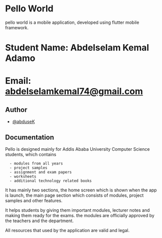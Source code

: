 
# Pello World

pello world is a mobile application, developed using flutter mobile framework.

# Student Name: Abdelselam Kemal Adamo
# Email: abdelselamkemal74@gmail.com

## Author

- [@abduseK](https://www.github.com/abduseK)


## Documentation



Pello is designed mainly for Addis Ababa University Computer Science students, which contains
      
      - modules from all years
      - project samples
      - assignment and exam papers
      - worksheets
      - additional technology related books
    
It has mainly two sections, the home screen which is shown when the app is launch,
the main page section which consists of modules, project samples and other features.

It helps students by giving them important modules, lecturer notes and making them ready for the exams.
the modules are officially approved by the teachers and the department.

All resources that used by the application are valid and legal.